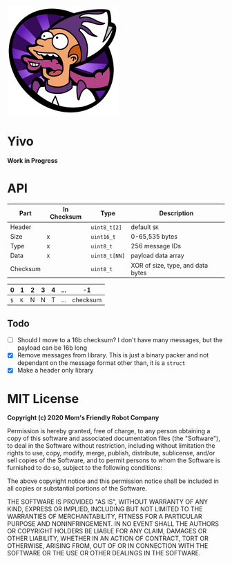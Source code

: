![](https://raw.githubusercontent.com/MomsFriendlyRobotCompany/yivo/main/docs/yivo.png)

# Yivo

**Work in Progress**

# API

| Part | In Checksum | Type  | Description |
|------|-------------|-------|-------------|
| Header |   | `uint8_t[2]`  | default `$K` |
| Size   | x | `uint16_t`    | 0-65,535 bytes |
| Type   | x | `uint8_t`     | 256 message IDs |
| Data   | x | `uint8_t[NN]` | payload data array |
| Checksum | | `uint8_t`     | XOR of size, type, and data bytes |

| 0 | 1 | 2 | 3 | 4 | ... | -1 |
|---|---|---|---|---|-----|----|
|`$`|`K`| N | N | T | ... | checksum |

## Todo

- [ ] Should I move to a 16b checksum? I don't have many messages, but
      the payload can be 16b long
- [x] Remove messages from library. This is just a binary packer and
      not dependant on the message format other than, it is a `struct`
- [x] Make a header only library

# MIT License

**Copyright (c) 2020 Mom's Friendly Robot Company**

Permission is hereby granted, free of charge, to any person obtaining a copy
of this software and associated documentation files (the "Software"), to deal
in the Software without restriction, including without limitation the rights
to use, copy, modify, merge, publish, distribute, sublicense, and/or sell
copies of the Software, and to permit persons to whom the Software is
furnished to do so, subject to the following conditions:

The above copyright notice and this permission notice shall be included in all
copies or substantial portions of the Software.

THE SOFTWARE IS PROVIDED "AS IS", WITHOUT WARRANTY OF ANY KIND, EXPRESS OR
IMPLIED, INCLUDING BUT NOT LIMITED TO THE WARRANTIES OF MERCHANTABILITY,
FITNESS FOR A PARTICULAR PURPOSE AND NONINFRINGEMENT. IN NO EVENT SHALL THE
AUTHORS OR COPYRIGHT HOLDERS BE LIABLE FOR ANY CLAIM, DAMAGES OR OTHER
LIABILITY, WHETHER IN AN ACTION OF CONTRACT, TORT OR OTHERWISE, ARISING FROM,
OUT OF OR IN CONNECTION WITH THE SOFTWARE OR THE USE OR OTHER DEALINGS IN THE
SOFTWARE.
